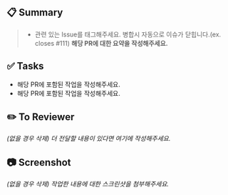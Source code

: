 ## 📋 Summary

> - 관련 있는 Issue를 태그해주세요. 병합시 자동으로 이슈가 닫힙니다.(ex. closes #111)
**해당 PR에 대한 요약을 작성해주세요.**


## ✅ Tasks

- 해당 PR에 포함된 작업을 작성해주세요.
- 해당 PR에 포함된 작업을 작성해주세요.

## ✏️ To Reviewer

_(없을 경우 삭제) 더 전달할 내용이 있다면 여기에 작성해주세요._

## 📷 Screenshot

_(없을 경우 삭제) 작업한 내용에 대한 스크린샷을 첨부해주세요._
